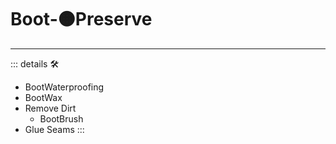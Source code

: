 # Boot-🟠<motor>Preserve</motor>

---

<!-- =================================================== -->
<!-- =================================================== -->
<!-- =================================================== -->
<!-- =================================================== -->
<!-- =================================================== -->
::: details 🛠

- BootWaterproofing
- BootWax
- Remove Dirt
    - BootBrush
- Glue Seams
:::
